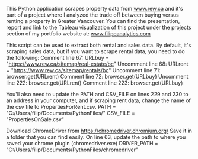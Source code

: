 This Python application scrapes property data from www.rew.ca and it's part of a project where I analyzed the trade off between buying versus renting a property in Greater Vancouver. You can find the presentation, report and link to the Tableau visualization of this project under the projects section of my portfolio website at:
www.filipeanalytics.com

This script can be used to extract both rental and sales data. By default, it's scraping sales data, but if you want to scrape rental data, you need to do the following:
Comment   line 67: URLbuy = "https://www.rew.ca/sitemap/real-estate/bc"
Uncomment line 68: URLrent = "https://www.rew.ca/sitemap/rentals/bc"
Uncomment line 71: browser.get(URLrent)
Comment   line 72: browser.get(URLbuy)
Uncomment line 222: browser.get(URLrent)
Comment   line 223: browser.get(URLbuy)

You'll also need to update the PATH and CSV_FILE on lines 229 and 230 to an address in your computer, and if scraping rent data, change the name of the csv file to PropertiesForRent.csv.
PATH = "C:/Users/filip/Documents/PythonFiles/"
CSV_FILE = "PropertiesOnSale.csv"

Download ChromeDriver from https://chromedriver.chromium.org/ Save it in a folder that you can find easily.
On line 63, update the path to where you saved your chrome plugin (chromedriver.exe)
DRIVER_PATH = "C:/Users/filip/Documents/PythonFiles/chromedriver"

